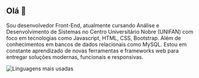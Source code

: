 ## Olá 👋
Sou desenvolvedor Front-End, atualmente cursando Análise e Desenvolvimento de Sistemas no Centro Universitário Nobre (UNIFAN) com foco em tecnologias como Javascript, HTML, CSS, Bootstrap. Além de conhecimentos em bancos de dados relacionais como MySQL. Estou em constante aprendizado de novas ferramentas e frameworks web para entregar soluções modernas, funcionais e responsivas.


![Linguagens mais usadas](https://github-readme-stats.vercel.app/api/top-langs/?username=allankennedys&layout=compact&theme=light)


<!--
**allankennedys/allankennedys** is a ✨ _special_ ✨ repository because its `README.md` (this file) appears on your GitHub profile.

Here are some ideas to get you started:

- 🔭 I’m currently working on ...
- 🌱 I’m currently learning ...
- 👯 I’m looking to collaborate on ...
- 🤔 I’m looking for help with ...
- 💬 Ask me about ...
- 📫 How to reach me: ...
- 😄 Pronouns: ...
- ⚡ Fun fact: ...
-->
